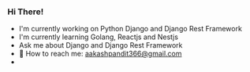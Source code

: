 ### Hi There!

 - I'm currently working on Python Django and Django Rest Framework
 - I'm currently learning Golang, Reactjs and Nestjs
 - Ask me about Django and Django Rest Framework
 - :e-mail: How to reach me: aakashpandit366@gmail.com
 - 

 
